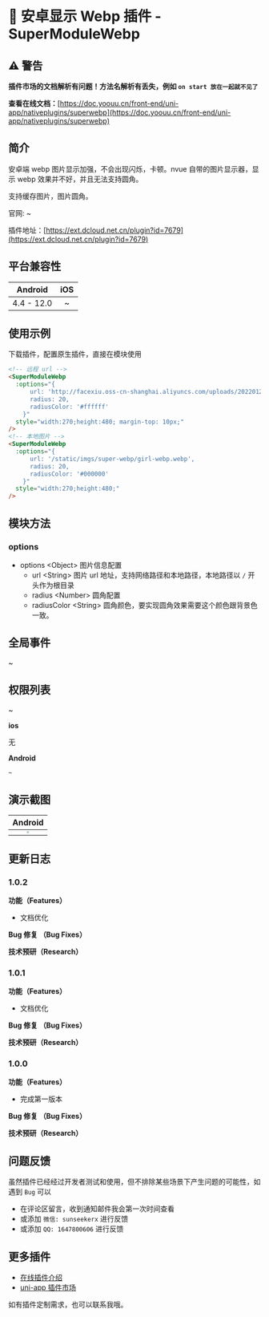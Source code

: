 # 📌 安卓显示 Webp 插件 - SuperModuleWebp

## ⚠️ 警告

**插件市场的文档解析有问题！方法名解析有丢失，例如 `on start 放在一起就不见了`**

**查看在线文档：**[https://doc.yoouu.cn/front-end/uni-app/nativeplugins/superwebp](https://doc.yoouu.cn/front-end/uni-app/nativeplugins/superwebp)

## 简介

安卓端 webp 图片显示加强，不会出现闪烁，卡顿。nvue 自带的图片显示器，显示 webp 效果并不好，并且无法支持圆角。

支持缓存图片，图片圆角。

官网: ~

插件地址：[https://ext.dcloud.net.cn/plugin?id=7679](https://ext.dcloud.net.cn/plugin?id=7679)

## 平台兼容性

|  Android   | iOS |
| :--------: | :-: |
| 4.4 - 12.0 |  ~  |

## 使用示例

下载插件，配置原生插件，直接在模块使用

```html
<!-- 远程 url -->
<SuperModuleWebp
  :options="{
      url: 'http://facexiu.oss-cn-shanghai.aliyuncs.com/uploads/20220120/fe4ea886e623b6952133527759ad3f6d.webp',
      radius: 20,
      radiusColor: '#ffffff'
    }"
  style="width:270;height:480; margin-top: 10px;"
/>
<!-- 本地图片 -->
<SuperModuleWebp
  :options="{
      url: '/static/imgs/super-webp/girl-webp.webp',
      radius: 20,
      radiusColor: '#000000'
    }"
  style="width:270;height:480;"
/>
```

## 模块方法

### options

- options <Object\> 图片信息配置
  - url <String\> 图片 url 地址，支持网络路径和本地路径，本地路径以 `/` 开头作为根目录
  - radius <Number\> 圆角配置
  - radiusColor <String\> 圆角颜色，要实现圆角效果需要这个颜色跟背景色一致。

## 全局事件

~

## 权限列表

~

**ios**

无

**Android**

```xml
~
```

## 演示截图

| Android |
| :-: |
| <img src="https://static.yoouu.cn/imgs/doc/front-end/uni-app-nativeplugins/202203221053019.webp" style="zoom: 25%;" /> |

## 更新日志

### 1.0.2

**功能（Features）**

- 文档优化

**Bug 修复 （Bug Fixes）**

**技术预研（Research）**

### 1.0.1

**功能（Features）**

- 文档优化

**Bug 修复 （Bug Fixes）**

**技术预研（Research）**

### 1.0.0

**功能（Features）**

- 完成第一版本

**Bug 修复 （Bug Fixes）**

**技术预研（Research）**

## 问题反馈

虽然插件已经经过开发者测试和使用，但不排除某些场景下产生问题的可能性，如遇到 `Bug` 可以

- 在评论区留言，收到通知邮件我会第一次时间查看
- 或添加 `微信: sunseekerx` 进行反馈
- 或添加 `QQ: 1647800606` 进行反馈

## 更多插件

- [在线插件介绍](https://doc.yoouu.cn/front-end/uni-app/nativeplugins/)
- [uni-app 插件市场](https://ext.dcloud.net.cn/publisher?id=64103)

如有插件定制需求，也可以联系我哦。
